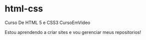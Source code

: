 # html-css
 Curso De HTML 5 e CSS3 CursoEmVideo

Estou aprendendo a criar sites e vou gerenciar meus repositorios!
